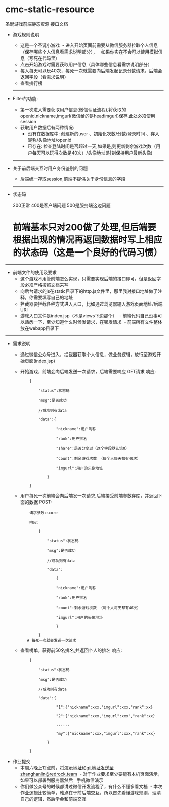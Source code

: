 # cmc-static-resource
圣诞游戏前端静态资源
接口文档

- 游戏规则说明
  - 这是一个圣诞小游戏
  - 进入开始页面前需要从微信服务器拉取个人信息（保存哪些个人信息看需求说明部分），
    如果你实在不会可以使用模拟信息（写死在代码里）
  - 点击开始游戏时需要获取用户信息（具体哪些信息看需求说明部分）
  - 每人每天可以玩40次，每死一次就需要向后端发起记录分数请求，后端会返回字段（看需求说明）
  - 查看排行榜
  ---

- Filter的功能:
  - 第一次进入需要获取用户信息(微信认证流程),将获取的openid,nickname,imgurl(微信给的是headimgurl)保存,此处必须使用session
  - 获取用户数据后有两种情况:
    - 没有在数据库中: 创建新的user 、初始化次数/分数/登录时间 、存入昵称/头像地址/openid
    - 已存在: 检查登陆时间是否超过一天,如果是,则更新剩余游戏次数（用户每天可以玩得次数是40次）/头像地址(时刻保持用户最新头像)
  ---
- 关于前后端交互时用户身份鉴别的问题
  - 后端统一存取session,前端不提供关于身份信息的字段
  ---
- 状态码

    200正常 
    400是客户端问题 
    500是服务端这边问题
    # 前端基本只对200做了处理,但后端要根据出现的情况再返回数据时写上相应的状态码（这是一个良好的代码习惯）

---

- 前端文件的使用及要求
  - 这个游戏不用管前端怎么实现，只需要实现后端的接口即可，但是返回字段必须严格按照文档来写
  - 向后台请求的js在static目录下的http.js文件里，那里我对接口地址做了注释，你需要填写自己的地址
  - 拦截器要拦截各种方式进入入口，比如通过浏览器输入游戏页面地址/后端URI
  - 游戏入口文件是index.jsp（不是views下边那个）
  - 前端代码自己没事可以熟悉一下，至少知道什么时候发请求，在哪发请求
  - 前端所有文件整体放在webapp目录下

---

- 需求说明
  - 通过微信公众号进入，拦截器获取个人信息，做业务逻辑，放行至游戏开始页面(index.jsp)
  - 开始游戏，前端会向后端发送一次请求，后端需要响应
        GET请求
        响应:
        
        	{
        
        		"status":状态码
        
        		"msg":是否成功
        
        		//成功则有data
        
        		"data":{
        
        				"nickname":用户昵称
        
        				"rank":用户排名
        
        				"share":是否分享过（这个字段默认填0）
        
        				"count":剩余游戏次数 （每个人每天都有40次）
        
        				"imgurl":用户的头像地址
        
        			}
        
        	}
    
  - 用户每死一次前端会向后端发一次请求,后端接受前端参数存库，并返回下面的数据
        POST:
        
           	请求参数:score
        
           	响应:
        
           		{	
        
           			"status":状态码
        
           			"msg":是否成功
        
           			//成功则有data
        
           			"data":
        
           				{
        
           				"nickname":用户昵称
        
        				"rank":用户排名
        
        				"count":剩余游戏次数 （每个人每天都有40次）
        
        				"imgurl":用户的头像地址
        
           				}
        
           		}
           # 每死一次就会发送一次请求
  - 查看榜单，获得前50名排名,并返回个人的排名
         响应:
        
          	{
        
          		"status":状态码
        
          		"msg":是否成功
        
          		//成功则有data
        
          		"data":{
        
          				"1":{"nickname":xxx,"imgurl":xxx,"rank":xx}
        
          				"2":{"nickname":xxx,"imgurl":xxx","rank":xx}
        
          				......
        
          				"my":{"nickname":xxx,"imgurl":xxx,"rank":xx}
        
          			}			
        
          	}
    
- 作业提交
  - 本周六晚上12点前，将演示地址和git地址发送至zhanghanlin@redrock.team
  - 对于作业要求至少要能有本机页面演示，如果可以部署到服务器然后
    手机微信演示
  - 你们做公众号的时候都讲过微信开发流程了，有什么不懂多看文档 
  - 本次作业逻辑比较简单，难点在于前后端交互，所以首先看懂游戏规则，理清自己的逻辑，然后学会和前端交互
     
